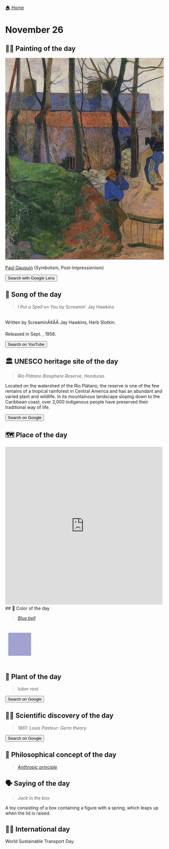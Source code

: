 
[🏠 Home](../../index.md)

# November 26

## 🧑‍🎨 Painting of the day

<img width="600" src="../img/Paul_Gauguin_4.jpg">

[Paul Gauguin](http://en.wikipedia.org/wiki/Paul_Gauguin) (Symbolism, Post-Impressionism)

<button class="btn btn-success"
onclick=" window.open('https://lens.google.com/uploadbyurl?url=https://iretes.github.io/one-a-day/data/img/Paul_Gauguin_4.jpg','_blank')">
Search with Google Lens
</button>

## 🎼 Song of the day

> *I Put a Spell on You*
by Screamin' Jay Hawkins

<br />Written by ScreaminÃ¢ÂÂ Jay Hawkins, Herb Slotkin.

Released in Sept. , 1956.

<button class="btn btn-success"
onclick=" window.open('http://www.youtube.com/search?q=I Put a Spell on You by Screamin  Jay Hawkins','_blank')">
Search on YouTube
</button>

## 🏛️ UNESCO heritage site of the day

> *Río Plátano Biosphere Reserve*, Honduras

<p>Located on the watershed of the R&iacute;o Pl&aacute;tano, the reserve is one of the few remains of a tropical rainforest in Central America and has an abundant and varied plant and wildlife. In its mountainous landscape sloping down to the Caribbean coast, over 2,000 indigenous people have preserved their traditional way of life.</p>

<button class="btn btn-success"
onclick=" window.open('http://www.google.com/search?q=Río Plátano Biosphere Reserve','_blank')">
Search on Google
</button>

## 🗺️ Place of the day

<iframe
src="https://www.mapcrunch.com"
name="mapcrunch"
width="500"
height="500"
allowTransparency="true"
scrolling="no"
frameborder="0"
>
</iframe>
## 🎨 Color of the day

> *[Blue bell](https://en.wikipedia.org/wiki/List_of_Crayola_crayon_colors#Standard_colors)*

<div style="color:#A2A2D0; font-size: 100px;">&#9632;</div>

## 🌿 Plant of the day

> *tuber root*

<button class="btn btn-success"
onclick=" window.open('http://www.google.com/search?q=tuber root','_blank')">
Search on Google
</button>

## 🧑‍🔬 Scientific discovery of the day

> *1861: Louis Pasteur: Germ theory.*

<button class="btn btn-success"
onclick=" window.open('http://www.google.com/search?q=1861: Louis Pasteur: Germ theory.','_blank')">
Search on Google
</button>

## 💭 Philosophical concept of the day

> *[Anthropic principle](https://en.wikipedia.org/wiki/Anthropic_principle)*

## 🗣️ Saying of the day

> *Jack in the box*

A toy consisting of a box containing a figure with a spring, which leaps up when the lid is raised. 

## 🏳️‍🌈 International day

World Sustainable Transport Day.